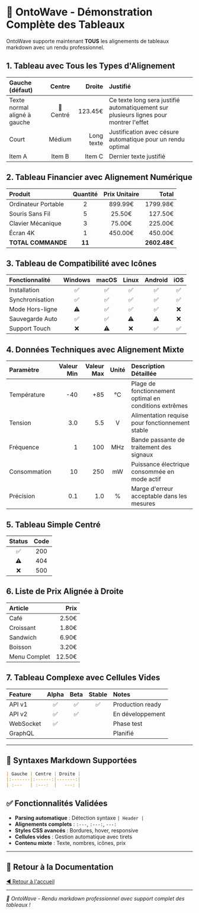 # 🌊 OntoWave - Démonstration Complète des Tableaux

OntoWave supporte maintenant **TOUS** les alignements de tableaux markdown avec un rendu professionnel.

## 1. Tableau avec Tous les Types d'Alignement

| Gauche (défaut) | Centre | Droite | Justifié |
|:----------------|:------:|-------:|:---------|
| Texte normal aligné à gauche | 🎯 Centré | 123.45€ | Ce texte long sera justifié automatiquement sur plusieurs lignes pour montrer l'effet |
| Court | Médium | Long texte | Justification avec césure automatique pour un rendu optimal |
| Item A | Item B | Item C | Dernier texte justifié |

## 2. Tableau Financier avec Alignement Numérique

| Produit | Quantité | Prix Unitaire | Total |
|:--------|:--------:|:-------------:|------:|
| Ordinateur Portable | 2 | 899.99€ | 1799.98€ |
| Souris Sans Fil | 5 | 25.50€ | 127.50€ |
| Clavier Mécanique | 3 | 75.00€ | 225.00€ |
| Écran 4K | 1 | 450.00€ | 450.00€ |
| **TOTAL COMMANDE** | **11** | | **2602.48€** |

## 3. Tableau de Compatibilité avec Icônes

| Fonctionnalité | Windows | macOS | Linux | Android | iOS |
|:---------------|:-------:|:-----:|:-----:|:-------:|:---:|
| Installation | ✅ | ✅ | ✅ | ✅ | ✅ |
| Synchronisation | ✅ | ✅ | ✅ | ✅ | ✅ |
| Mode Hors-ligne | ⚠️ | ✅ | ✅ | ✅ | ❌ |
| Sauvegarde Auto | ✅ | ✅ | ⚠️ | ⚠️ | ❌ |
| Support Touch | ❌ | ⚠️ | ❌ | ✅ | ✅ |

## 4. Données Techniques avec Alignement Mixte

| Paramètre | Valeur Min | Valeur Max | Unité | Description Détaillée |
|:----------|----------:|----------:|:-----:|:----------------------|
| Température | -40 | +85 | °C | Plage de fonctionnement optimal en conditions extrêmes |
| Tension | 3.0 | 5.5 | V | Alimentation requise pour fonctionnement stable |
| Fréquence | 1 | 100 | MHz | Bande passante de traitement des signaux |
| Consommation | 10 | 250 | mW | Puissance électrique consommée en mode actif |
| Précision | 0.1 | 1.0 | % | Marge d'erreur acceptable dans les mesures |

## 5. Tableau Simple Centré

| Status | Code |
|:------:|:----:|
| ✅ | 200 |
| ⚠️ | 404 |
| ❌ | 500 |

## 6. Liste de Prix Alignée à Droite

| Article | Prix |
|:--------|-----:|
| Café | 2.50€ |
| Croissant | 1.80€ |
| Sandwich | 6.90€ |
| Boisson | 3.20€ |
| Menu Complet | 12.50€ |

## 7. Tableau Complexe avec Cellules Vides

| Feature | Alpha | Beta | Stable | Notes |
|:--------|:-----:|:----:|:------:|:------|
| API v1 | ✅ | ✅ | ✅ | Production ready |
| API v2 | ✅ | ✅ | | En développement |
| WebSocket | ✅ | | | Phase test |
| GraphQL | | | | Planifié |

---

## 🎯 Syntaxes Markdown Supportées

```markdown
| Gauche | Centre | Droite |
|:-------|:------:|-------:|
| :---   | :---:  |   ---: |
```

## ✅ Fonctionnalités Validées

- **Parsing automatique** : Détection syntaxe `| Header |`
- **Alignements complets** : `:---`, `:---:`, `---:`
- **Styles CSS avancés** : Bordures, hover, responsive
- **Cellules vides** : Gestion automatique avec tirets
- **Contenu mixte** : Texte, nombres, icônes, prix

---

## 🔗 Retour à la Documentation

[◀️ Retour à l'accueil](index.md)

---

*🎉 OntoWave - Rendu markdown professionnel avec support complet des tableaux !*
